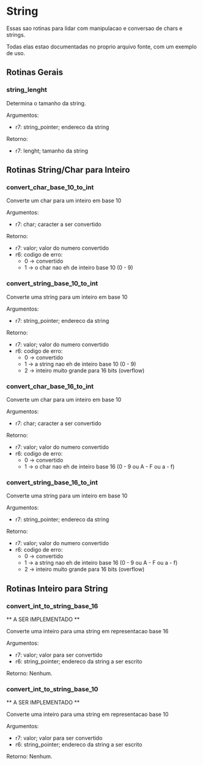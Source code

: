 # String

Essas sao rotinas para lidar com manipulacao e conversao de chars e strings.

Todas elas estao documentadas no proprio arquivo fonte, com um exemplo de uso.
## Rotinas Gerais

### string_lenght

Determina o tamanho da string.

Argumentos:
- r7: string_pointer; endereco da string

Retorno:
- r7: lenght; tamanho da string

## Rotinas String/Char para Inteiro

### convert_char_base_10_to_int

Converte um char para um inteiro em base 10

Argumentos:
- r7: char; caracter a ser convertido

Retorno:
- r7: valor; valor do numero convertido
- r6: codigo de erro:
    - 0 -> convertido
    - 1 -> o char nao eh de inteiro base 10 (0 - 9)

### convert_string_base_10_to_int

Converte uma string para um inteiro em base 10

Argumentos:
- r7: string_pointer; endereco da string

Retorno:
- r7: valor; valor do numero convertido
- r6: codigo de erro:
    - 0 -> convertido
    - 1 -> a string nao eh de inteiro base 10 (0 - 9)
    - 2 -> inteiro muito grande para 16 bits (overflow)

### convert_char_base_16_to_int

Converte um char para um inteiro em base 10

Argumentos:
- r7: char; caracter a ser convertido

Retorno:
- r7: valor; valor do numero convertido
- r6: codigo de erro:
    - 0 -> convertido
    - 1 -> o char nao eh de inteiro base 16 (0 - 9 ou A - F ou a - f)

### convert_string_base_16_to_int

Converte uma string para um inteiro em base 10

Argumentos:
- r7: string_pointer; endereco da string

Retorno:
- r7: valor; valor do numero convertido
- r6: codigo de erro:
    - 0 -> convertido
    - 1 -> a string nao eh de inteiro base 16 (0 - 9 ou A - F ou a - f)
    - 2 -> inteiro muito grande para 16 bits (overflow)

## Rotinas Inteiro para String

### convert_int_to_string_base_16

** A SER IMPLEMENTADO **

Converte uma inteiro para uma string em representacao base 16

Argumentos:
- r7: valor; valor para ser convertido
- r6: string_pointer; endereco da string a ser escrito

Retorno:
Nenhum.

### convert_int_to_string_base_10

** A SER IMPLEMENTADO **

Converte uma inteiro para uma string em representacao base 10

Argumentos:
- r7: valor; valor para ser convertido
- r6: string_pointer; endereco da string a ser escrito

Retorno:
Nenhum.
